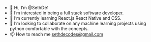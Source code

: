 - 👋 Hi, I’m @SethDe1
- 👀 I’m interested in being a full stack software developer.
- 🌱 I’m currently learning React.js React Native and CSS.
- 💞️ I’m looking to collaborate on any machine learning projects using python comfortable with the concepts.
- 📫 How to reach me sethdecodes@gmail.com

<!---
SethDe1/SethDe1 is a ✨ special ✨ repository because its `README.md` (this file) appears on your GitHub profile.
You can click the Preview link to take a look at your changes.
--->
